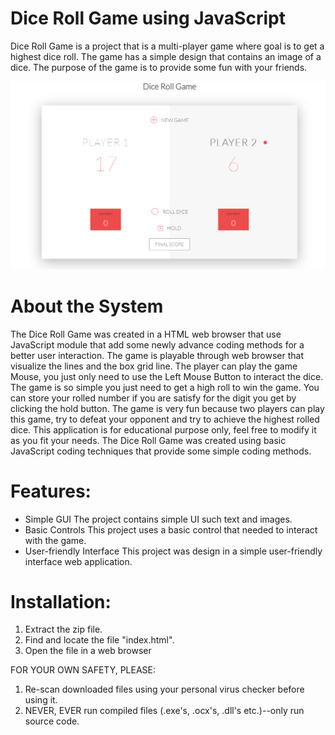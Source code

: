 # Dice Roll Game using JavaScript

Dice Roll Game is a project that is a multi-player game where goal is to get a highest dice roll. The game has a simple design that contains an image of a dice. The purpose of the game is to provide some fun with your friends.

![img](./dice-roll-game-using-javascript.png)

# About the System
The Dice Roll Game was created in a HTML web browser that use JavaScript module that add some newly advance coding methods for a better user interaction. The game is playable through web browser that visualize the lines and the box grid line. The player can play the game Mouse, you just only need to use the Left Mouse Button to interact the dice. The game is so simple you just need to get a high roll to win the game. You can store your rolled number if you are satisfy for the digit you get by clicking the hold button. The game is very fun because two players can play this game, try to defeat your opponent and try to achieve the highest rolled dice. This application is for educational purpose only, feel free to modify it as you fit your needs. The Dice Roll Game was created using basic JavaScript coding techniques that provide some simple coding methods.

# Features:
* Simple GUI
The project contains simple UI such text and images.
* Basic Controls
This project uses a basic control that needed to interact with the game.
* User-friendly Interface
This project was design in a simple user-friendly interface web application.

# Installation:
1. Extract the zip file.
2. Find and locate the file "index.html".
3. Open the file in a web browser

FOR YOUR OWN SAFETY, PLEASE:

1. Re-scan downloaded files using your personal virus checker before using it.
2. NEVER, EVER run compiled files (.exe's, .ocx's, .dll's etc.)--only run source code.
